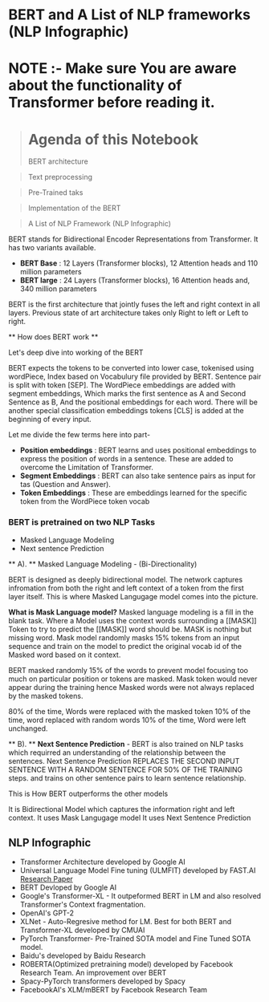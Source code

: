 # BERT and A List of NLP frameworks (NLP Infographic)

# NOTE :- Make sure You are aware about the functionality of Transformer before reading it.

> # Agenda of this Notebook
> BERT architecture

> Text preprocessing

> Pre-Trained taks

> Implementation of the BERT

> A List of NLP Framework (NLP Infographic)



BERT stands for Bidirectional Encoder Representations from Transformer. It has two variants available.
- **BERT Base** : 12 Layers (Transformer blocks), 12 Attention heads and 110 million parameters
- **BERT large** : 24 Layers (Transformer blocks), 16 Attention heads and, 340 million parameters

BERT is the first architecture that jointly fuses the left and right context in all layers. Previous state of art architecture takes only Right to left or Left to right.

** How does BERT work **

Let's deep dive into working of the BERT

BERT expects the tokens to be converted into lower case,  tokenised using wordPiece, Index based on Vocabulury file provided by BERT. Sentence pair  is split with token [SEP]. The WordPiece embeddings are added with segment embeddings, Which marks the first sentence as A and Second Sentence as B, And the positional embeddings for each word. There will be another special classification embeddings tokens [CLS] is added at the beginning of every  input.

Let me divide the few terms here into part-

- **Position embeddings** : BERT learns and uses positional embeddings to express the position of words in a sentence. These are added to overcome the  Limitation of Transformer.
- **Segment Embeddings** : BERT can also take sentence pairs as input  for tas (Question and Answer).
- **Token Embeddings** : These are embeddings learned for the specific token from the WordPiece token vocab

### BERT is pretrained on two NLP Tasks

- Masked Language Modeling
- Next sentence Prediction

** A). **  Masked Language Modeling - (Bi-Directionality) 

BERT is designed as deeply bidirectional model. The network captures infromation from both the right and left  context of a token from the first layer itself. This is where Masked Langugage model comes into the picture.

**What is Mask Language model?**  Masked language modeling is a fill in the blank task. Where a Model uses the context words surrounding a [[MASK]] Token to try to predict the [[MASK]] word should be. MASK is nothing but missing word. Mask model randomly masks 15% tokens from an input sequence and train on the model to predict  the original vocab id of the Masked word based on it context.

BERT masked randomly 15% of the words to prevent model focusing too much on  particular position or tokens are masked. Mask token would never appear during the training hence Masked words were not always replaced by the masked tokens.

80% of the time, Words were replaced with the masked token
10% of the time, word replaced with random words
10% of the time, Word were left unchanged.


** B). ** **Next Sentence Prediction** - BERT is also trained on NLP tasks which requirred an understanding of the relationship between the sentences. Next Sentence Prediction REPLACES THE SECOND INPUT SENTENCE WITH A RANDOM SENTENCE  FOR 50% OF THE TRAINING steps.  and trains on other sentence pairs to learn sentence relationship. 



This is How BERT outperforms the other models 

It is Bidirectional Model which captures the information right and left context.
It uses Mask Langugage model
It uses Next Sentence Prediction



## NLP Infographic 

- Transformer Architecture developed by Google AI
- Universal Language Model Fine tuning (ULMFIT) developed by FAST.AI [Research Paper](https://arxiv.org/pdf/1801.06146.pdf)
- BERT Devloped by Google AI 
- Google's Transformer-XL - It outpeformed BERT in LM and also resolved Transformer's Context fragmentation.
- OpenAI's GPT-2
- XLNet - Auto-Regresive method for LM. Best for both BERT and Transformer-XL developed by CMUAI
- PyTorch Transformer- Pre-Trained SOTA model and Fine Tuned SOTA model.
- Baidu's developed by Baidu Research
- ROBERTA(Optimized pretraining model)  developed by Facebook Research Team. An improvement over BERT
- Spacy-PyTorch transformers developed by Spacy
- FacebookAI's XLM/mBERT by Facebook Research Team
